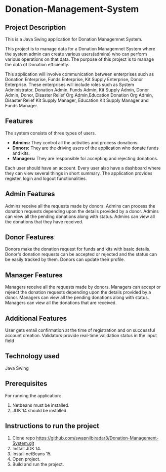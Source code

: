 # Donation-Management-System

## Project Description

This is a Java Swing application for Donation Managemnet System.

This project is to manage data for a Donation Managemnet System where the system admin can create various users(admins) who can perform various operations on that data. The purpose of this project is to manage the data of Donation efficiently.

This application will involve communication between enterprises such as Donation Enterprise, Funds Enterprise, Kit Supply Enterprise, Donor Enterprise. These enterprises will include roles such as System Administrator, Donation Admin, Funds Admin, Kit Supply Admin, Donor Admin, Donor, Disaster Relief Org Admin,Education Donation Org Admin, Disaster Relief Kit Supply Manager, Education Kit Supply Manager and Funds Manager.

## Features

The system consists of three types of users.

- **Admins:** They control all the activities and process donations.
- **Donors:** They are the driving users of the application who donate funds and kits.
- **Managers:** They are responsible for accepting and rejecting donations.

Each user should have an account.
Every user also have a dashboard where they can view several things in short summary.
The application provides register, login and logout functionalities.

## Admin Features

Admins receive all the requests made by donors.
Admins can process the donation requests depending upon the details provided by a donor.
Admins can view all the pending donations along with status.
Admins can view all the donations that they have received.

## Donor Features

Donors make the donation request for funds and kits with basic details.
Donor's donation requests can be accepted or rejected and the status can be easily tracked by them.
Donors can update their profile.

## Manager Features

Managers receive all the requests made by donors.
Managers can accept or rejeect the donation requests depending upon the details provided by a donor.
Managers can view all the pending donations along with status.
Managers can view all the donations that are received.

## Additional Features

User gets email confirmation at the time of registration and on successful account creation.
Validators provide real-time validation status in the input field

## Technology used

Java Swing

## Prerequisites

For running the application:

1. Netbeans must be installed.
2. JDK 14 should be installed.

## Instructions to run the project

1. Clone repo https://github.com/swapnilbiradar3/Donation-Management-System.git
2. Install JDK 14.
3. Install netBeans 15.
4. Open project.
5. Build and run the project.

